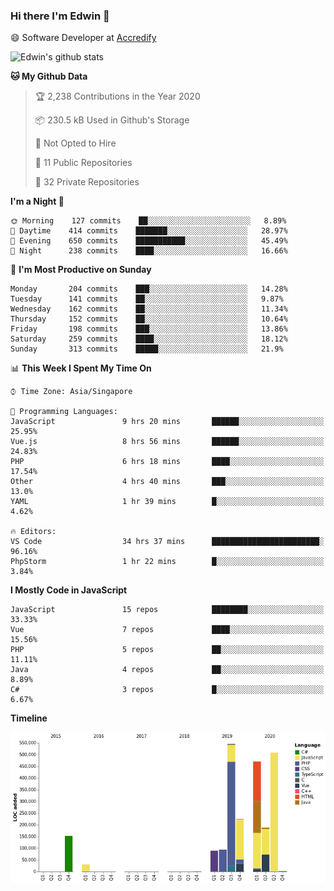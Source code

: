 ### Hi there I'm Edwin 👋


😄 Software Developer at [Accredify](https://accredify.io/)


![Edwin's github stats](https://github-readme-stats.vercel.app/api?username=edwinkkh&show_icons=true&count_private=true) 


<!--START_SECTION:waka-->
**🐱 My Github Data** 

> 🏆 2,238 Contributions in the Year 2020
 > 
> 📦 230.5 kB Used in Github's Storage 
 > 
> 🚫 Not Opted to Hire
 > 
> 📜 11 Public Repositories
 > 
> 🔑 32 Private Repositories 

**I'm a Night 🦉** 

```text
🌞 Morning    127 commits    ██░░░░░░░░░░░░░░░░░░░░░░░   8.89% 
🌆 Daytime    414 commits    ███████░░░░░░░░░░░░░░░░░░   28.97% 
🌃 Evening    650 commits    ███████████░░░░░░░░░░░░░░   45.49% 
🌙 Night      238 commits    ████░░░░░░░░░░░░░░░░░░░░░   16.66%

```
📅 **I'm Most Productive on Sunday** 

```text
Monday       204 commits    ███░░░░░░░░░░░░░░░░░░░░░░   14.28% 
Tuesday      141 commits    ██░░░░░░░░░░░░░░░░░░░░░░░   9.87% 
Wednesday    162 commits    ██░░░░░░░░░░░░░░░░░░░░░░░   11.34% 
Thursday     152 commits    ██░░░░░░░░░░░░░░░░░░░░░░░   10.64% 
Friday       198 commits    ███░░░░░░░░░░░░░░░░░░░░░░   13.86% 
Saturday     259 commits    ████░░░░░░░░░░░░░░░░░░░░░   18.12% 
Sunday       313 commits    █████░░░░░░░░░░░░░░░░░░░░   21.9%

```


📊 **This Week I Spent My Time On** 

```text
⌚︎ Time Zone: Asia/Singapore

💬 Programming Languages: 
JavaScript               9 hrs 20 mins       ██████░░░░░░░░░░░░░░░░░░░   25.95% 
Vue.js                   8 hrs 56 mins       ██████░░░░░░░░░░░░░░░░░░░   24.83% 
PHP                      6 hrs 18 mins       ████░░░░░░░░░░░░░░░░░░░░░   17.54% 
Other                    4 hrs 40 mins       ███░░░░░░░░░░░░░░░░░░░░░░   13.0% 
YAML                     1 hr 39 mins        █░░░░░░░░░░░░░░░░░░░░░░░░   4.62%

🔥 Editors: 
VS Code                  34 hrs 37 mins      ████████████████████████░   96.16% 
PhpStorm                 1 hr 22 mins        █░░░░░░░░░░░░░░░░░░░░░░░░   3.84%

```

**I Mostly Code in JavaScript** 

```text
JavaScript               15 repos            ████████░░░░░░░░░░░░░░░░░   33.33% 
Vue                      7 repos             ████░░░░░░░░░░░░░░░░░░░░░   15.56% 
PHP                      5 repos             ██░░░░░░░░░░░░░░░░░░░░░░░   11.11% 
Java                     4 repos             ██░░░░░░░░░░░░░░░░░░░░░░░   8.89% 
C#                       3 repos             █░░░░░░░░░░░░░░░░░░░░░░░░   6.67%

```


**Timeline**

![Chart not found](https://github.com/edwinkkh/edwinkkh/blob/master/charts/bar_graph.png) 


<!--END_SECTION:waka-->


<!--
**edwinkkh/edwinkkh** is a ✨ _special_ ✨ repository because its `README.md` (this file) appears on your GitHub profile.

Here are some ideas to get you started:
- 🔭 I’m currently working on projects related to
- 🌱 I’m currently learning ...
- 👯 I’m looking to collaborate on ...
📫 How to reach me: 
- 🤔 I’m looking for help with ...
- 💬 Ask me about ...
- ⚡ Fun fact: ...
-->
